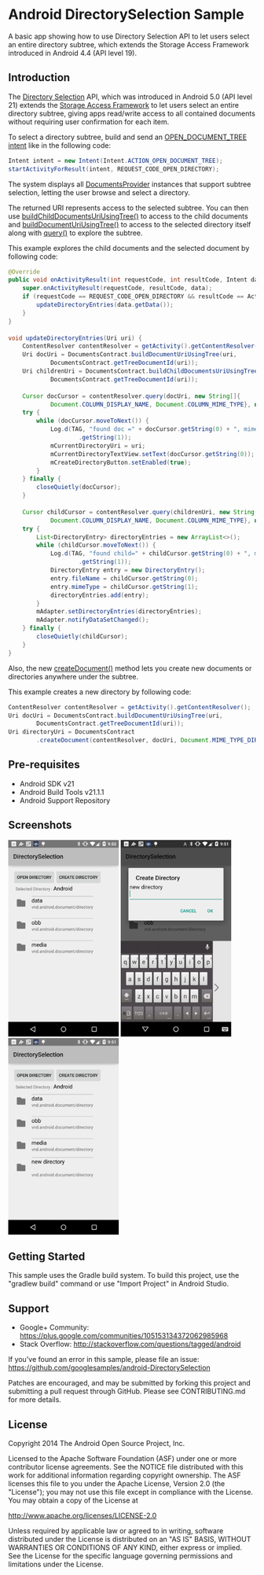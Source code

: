 Android DirectorySelection Sample
===================================

A basic app showing how to use Directory Selection API to let users
select an entire directory subtree, which extends the Storage Access Framework
introduced in Android 4.4 (API level 19).

Introduction
------------

The [Directory Selection][1] API, which was introduced in Android 5.0 (API level 21)
extends the [Storage Access Framework][2] to let users select an entire directory subtree,
giving apps read/write access to all contained documents without requiring user
confirmation for each item.

To select a directory subtree, build and send an [OPEN_DOCUMENT_TREE intent][3] like in the
following code:

```java
Intent intent = new Intent(Intent.ACTION_OPEN_DOCUMENT_TREE);
startActivityForResult(intent, REQUEST_CODE_OPEN_DIRECTORY);
```

The system displays all [DocumentsProvider][4] instances that support subtree selection,
 letting the user browse and select a directory.

The returned URI represents access to the selected subtree. You can then use
[buildChildDocumentsUriUsingTree()][5] to access to the child documents and
[buildDocumentUriUsingTree()][6] to access to the selected directory itself along with [query()][7]
to explore the subtree.

This example explores the child documents and the selected document by following code:

```java
@Override
public void onActivityResult(int requestCode, int resultCode, Intent data) {
    super.onActivityResult(requestCode, resultCode, data);
    if (requestCode == REQUEST_CODE_OPEN_DIRECTORY && resultCode == Activity.RESULT_OK) {
        updateDirectoryEntries(data.getData());
    }
}

void updateDirectoryEntries(Uri uri) {
    ContentResolver contentResolver = getActivity().getContentResolver();
    Uri docUri = DocumentsContract.buildDocumentUriUsingTree(uri,
            DocumentsContract.getTreeDocumentId(uri));
    Uri childrenUri = DocumentsContract.buildChildDocumentsUriUsingTree(uri,
            DocumentsContract.getTreeDocumentId(uri));

    Cursor docCursor = contentResolver.query(docUri, new String[]{
            Document.COLUMN_DISPLAY_NAME, Document.COLUMN_MIME_TYPE}, null, null, null);
    try {
        while (docCursor.moveToNext()) {
            Log.d(TAG, "found doc =" + docCursor.getString(0) + ", mime=" + docCursor
                    .getString(1));
            mCurrentDirectoryUri = uri;
            mCurrentDirectoryTextView.setText(docCursor.getString(0));
            mCreateDirectoryButton.setEnabled(true);
        }
    } finally {
        closeQuietly(docCursor);
    }

    Cursor childCursor = contentResolver.query(childrenUri, new String[]{
            Document.COLUMN_DISPLAY_NAME, Document.COLUMN_MIME_TYPE}, null, null, null);
    try {
        List<DirectoryEntry> directoryEntries = new ArrayList<>();
        while (childCursor.moveToNext()) {
            Log.d(TAG, "found child=" + childCursor.getString(0) + ", mime=" + childCursor
                    .getString(1));
            DirectoryEntry entry = new DirectoryEntry();
            entry.fileName = childCursor.getString(0);
            entry.mimeType = childCursor.getString(1);
            directoryEntries.add(entry);
        }
        mAdapter.setDirectoryEntries(directoryEntries);
        mAdapter.notifyDataSetChanged();
    } finally {
        closeQuietly(childCursor);
    }
}
```

Also, the new [createDocument()][8] method lets you create new documents or directories
anywhere under the subtree.

This example creates a new directory by following code:

```java
ContentResolver contentResolver = getActivity().getContentResolver();
Uri docUri = DocumentsContract.buildDocumentUriUsingTree(uri,
        DocumentsContract.getTreeDocumentId(uri));
Uri directoryUri = DocumentsContract
        .createDocument(contentResolver, docUri, Document.MIME_TYPE_DIR, directoryName);
```

[1]: https://developer.android.com/about/versions/android-5.0.html#Storage
[2]: https://developer.android.com/guide/topics/providers/document-provider.html
[3]: https://developer.android.com/reference/android/content/Intent.html#ACTION_OPEN_DOCUMENT_TREE
[4]: https://developer.android.com/reference/android/provider/DocumentsProvider.html
[5]: https://developer.android.com/reference/android/provider/DocumentsContract.html#buildChildDocumentsUriUsingTree(android.net.Uri%2C%20java.lang.String)
[6]: https://developer.android.com/reference/android/provider/DocumentsContract.html#buildDocumentUriUsingTree(android.net.Uri%2C%20java.lang.String)
[7]: https://developer.android.com/reference/android/content/ContentResolver.html#query(android.net.Uri%2C%20java.lang.String%5B%5D%2C%20java.lang.String%2C%20java.lang.String%5B%5D%2C%20java.lang.String)
[8]: https://developer.android.com/reference/android/provider/DocumentsContract.html#createDocument(android.content.ContentResolver%2C%20android.net.Uri%2C%20java.lang.String%2C%20java.lang.String)

Pre-requisites
--------------

- Android SDK v21
- Android Build Tools v21.1.1
- Android Support Repository

Screenshots
-------------

<img src="screenshots/screenshot-1.png" height="400" alt="Screenshot"/> <img src="screenshots/screenshot-2.png" height="400" alt="Screenshot"/> <img src="screenshots/screenshot-3.png" height="400" alt="Screenshot"/> 

Getting Started
---------------

This sample uses the Gradle build system. To build this project, use the
"gradlew build" command or use "Import Project" in Android Studio.

Support
-------

- Google+ Community: https://plus.google.com/communities/105153134372062985968
- Stack Overflow: http://stackoverflow.com/questions/tagged/android

If you've found an error in this sample, please file an issue:
https://github.com/googlesamples/android-DirectorySelection

Patches are encouraged, and may be submitted by forking this project and
submitting a pull request through GitHub. Please see CONTRIBUTING.md for more details.

License
-------

Copyright 2014 The Android Open Source Project, Inc.

Licensed to the Apache Software Foundation (ASF) under one or more contributor
license agreements.  See the NOTICE file distributed with this work for
additional information regarding copyright ownership.  The ASF licenses this
file to you under the Apache License, Version 2.0 (the "License"); you may not
use this file except in compliance with the License.  You may obtain a copy of
the License at

http://www.apache.org/licenses/LICENSE-2.0

Unless required by applicable law or agreed to in writing, software
distributed under the License is distributed on an "AS IS" BASIS, WITHOUT
WARRANTIES OR CONDITIONS OF ANY KIND, either express or implied.  See the
License for the specific language governing permissions and limitations under
the License.
